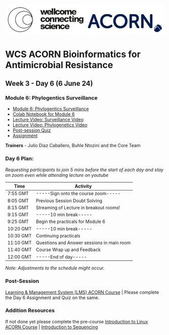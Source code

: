 
# <img src="https://github.com/WCSCourses/ACORN-ClinAMR/blob/9a460484c906bc4afa7474772dac0c97626b273b/course_data/WCS_ACORN_Logo.png"/>

# WCS ACORN Bioinformatics for Antimicrobial Resistance

## Week 3 - Day 6 (6 June 24)

### Module 6: Phylogentics Surveillance
- [Module 6: Phylogentics Surveillance](https://lms.wellcomeconnectingscience.org/course/view.php?id=164&sectionid=1319)
- [Colab Notebook for Module 6](https://githubtocolab.com/WCSCourses/ACORN-ClinAMR/blob/main/course_data/6_June_Day_6/Analysing_Phylogenetics_ACORNrwrk_docx.ipynb)
- [Lecture Video:  Surveillance Video](https://youtu.be/UNZAXpnHFgs)
- [Lecture Video: Phylogenetics  Video](https://youtu.be/TZrlZ7DqHSs)
- [Post-session Quiz](https://lms.wellcomeconnectingscience.org/mod/quiz/view.php?id=6096)  
- [Assignment](https://lms.wellcomeconnectingscience.org/mod/assign/view.php?id=6095)
  
**Trainers** - Julio Diaz Caballero, Buhle Ntozini and the Core Team

### Day 6 Plan: 
*Requesting participants to join 5 mins before the start of each day and stay on zoom even while attending lecture on youtube*

| Time       | Activity                                      |
|------------|-----------------------------------------------|
| 7:55 GMT   |  -----Sign onto the course zoom-----          |
| 8:05 GMT   | Previous Session Doubt Solving                |
| 8:15 GMT   | Streaming of Lecture in breakout rooms!       |
| 9:15 GMT   |  -----10 min break-----                       |
| 9:25 GMT   | Begin the practicals for Module 6             |
| 10:20 GMT  | -----10 min break-----                        |
| 10:30 GMT  | Continuing practicals                         |
| 11:10 GMT  | Questions and Answer sessions in main room    |
| 11:40 GMT  | Course Wrap up and Feedback                   |
| 12:00 GMT  | -----End of day-----                          |

*Note: Adjustments to the schedule might occur.*

### Post-Session 
[Learning & Management System (LMS) ACORN Course](https://lms.wellcomeconnectingscience.org/course/view.php?id=164) | Please complete the Day 6 Assignment and Quiz on the same. 

### Addition Resources
If not done yet please complete the pre-course [Introduction to Linux ACORN Course](https://lms.wellcomeconnectingscience.org/course/view.php?id=165) | [Introduction to Sequencing](https://youtu.be/4VZjvYJN18w) 


